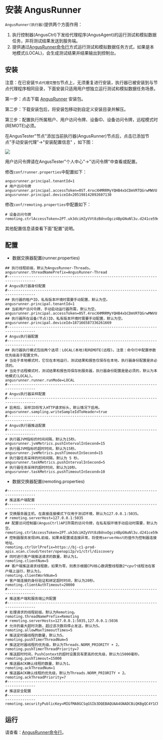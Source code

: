 # 安装 AngusRunner

`AngusRunner(执行器)`提供两个方面作用：

1. 执行控制器(AngusCtrl)下发给代理程序(AngusAgent)的运行测试和模拟数据任务，并将测试结果发送到服务端。
2. 提供通过[AngusRunner命令行](https://www.xcan.cloud/help/doc/205509853639082016?c=205531805216931889)方式运行测试和模拟数据任务方式，如果是本地模式(LOCAL)，会生成测试结果并结果输出到控制台。

## 安装

注意：在已安装`节点代理完整包`节点上，无须重复进行安装，执行器已被安装到与节点代理程序相同目录，下面安装只适用用户想独立运行测试和模拟数据任务场景。

第一步：点击下载 [AngusRunner](https://bj-c1-prod-files.xcan.cloud/storage/pubapi/v1/file/AngusRunner-1.0.0.zip?fid=248565111927603202) 安装包。

第二步：下载安装包后，将安装包移动到自定义安装目录并解压。

第三步：配置执行所属租户、用户访问令牌、设备ID、设备访问令牌，远程模式时(REMOTE)必须。

在AngusTester"节点"添加当前执行器(AngusRunner)节点后，点击已添加节点"手动安装代理"->"安装配置信息"
，如下图：

![](https://bj-c1-prod-files.xcan.cloud/storage/pubapi/v1/file/G03-03.png?fid=203622614944448726&fpt=1kdKU5aTaUhlmEBDsWmrxmXd0QmbEsdAeqA0f0HV)

用户访问令牌请在AngusTester"个人中心"->"访问令牌"中查看或配置。

修改`conf/runner.properties`中配置如下：

```properties
angusrunner.principal.tenantId=1
# 用户访问令牌
angusrunner.principal.accessToken=0ST.4rocXHMRRMyYQHB4xbCDmVRTQGrwMWVU.9289d89f639544989a3d4beaa2e2ac57
angusrunner.principal.deviceId=205198142092607130
```

修改`conf/remoting.properties`中配置如下：

```properties
# 设备访问令牌
remoting.ctrlAccessToken=2PT.uk3dciHZyVVt8zBdnxOgcz4BpGNuNl3u.d241ce59daa19ns51b2e6528a3dcf7ab5
```

其他配置信息请查看下面"配置"说明。

## 配置

- 数据交换器配置(runner.properties)

```properties
## 执行线程前缀，默认为AngusRunner-Threads。
angusrunner.threadNamePrefix=AngusRunner-Thread
#-----------------------------------------------------------------------------------
# Angus执行器身份配置
#-----------------------------------------------------------------------------------
## 执行器的租户ID，私有版本环境时需要手动配置，默认为空。
angusrunner.principal.tenantId=1
## 当前用户访问令牌，手动启动运行器所需，默认为空。
angusrunner.principal.accessToken=0ST.4rocXHMRRMyYQHB4xbCDmVRTQGrwMWVU.9289d89f639544989a3d4beaa2e2ac57
## 执行器所在设备(节点)ID，私有版本环境时需要手动配置，默认为空。
angusrunner.principal.deviceId=187166587336261669
#-----------------------------------------------------------------------------------
# Angus执行器配置
#-----------------------------------------------------------------------------------
## 执行器执行模式包括两个选项：LOCAL(本地)和REMOTE(远程)。注意：命令行中配置参数优先级高于配置文件。
# 当处于本地模式时，它仅在本地运行，测试结果和报告仅保存在本地，执行器身份配置是非必须的。
# 当处于远程模式时，测试结果和报告将保存到服务器，执行器身份配置是是必须的，默认为本地模式(LOCAL)。
angusrunner.runner.runMode=LOCAL
#-----------------------------------------------------------------------------------
# Angus执行器采样配置
#-----------------------------------------------------------------------------------
# 启用后，采样ID将写入HTTP请求标头，默认情况下启用。
angusrunner.sampling.writeSampleIdToHeader=true
#-----------------------------------------------------------------------------------
# Angus执行器推送配置
#-----------------------------------------------------------------------------------
# 执行器JVM指标的时间间隔，默认为15秒。
angusrunner.jvmMetrics.pushIntervalInSecond=15
# 执行器JVM指标的超时时间，默认为15秒。
angusrunner.jvmMetrics.pushTimeoutInSecond=15
# 执行器任务采样的时间间隔，默认为 5 秒。
angusrunner.taskMetrics.pushIntervalInSecond=5
# 执行器任务采样的超时时间，默认为10秒。
angusrunner.taskMetrics.pushTimeoutInSecond=10
```

- 数据交换器配置(remoting.properties)

```properties
#-----------------------------------------------------------------------------------
# 推送客户端配置
#-----------------------------------------------------------------------------------
# 交换服务器主机，在直接连接模式下仅用于测试环境，默认为127.0.0.1:5035。
# remoting.serverHost=127.0.0.1:5035
## 配置访问控制器(AngusCtrl)API所需的访问令牌，在私有版环境手动启动时需要，默认为空。
remoting.ctrlAccessToken=2PT.uk3dciHZyVVt8zBdnxOgcz4BpGNuNl3u.d241ce59daa19ns51b2e6528a3dcf7ab5
# 控制器服务发现URL前缀，如果未配置或连接异常，将使用serverHost的值作为控制器连接地址。
remoting.ctrlUrlPrefix=https://bj-c1-prod-apis.xcan.cloud/tester/openapi2p/v1/ctrl/discovery
# 同时进行客户端推送请求的数量，默认为1。
remoting.clientNum=5
## 客户端推送请求线程数，如果为零，则表示根据CPU核心数调整线程数2*cpu个线程池在客户端上运行，默认为1。
remoting.clientWorkNum=5
# 客户端连接的身份验证和绑定超时时间，默认为20秒。
remoting.clientAuthTimeout=20000
#-----------------------------------------------------------------------------------
# 推送客户端和服务端公共配置
#-----------------------------------------------------------------------------------
# 处理请求的线程前缀，默认为Remoting。
remoting.threadNamePrefix=Remoting
# remoting.serverHosts=127.0.0.1:5035,127.0.0.1:5036
# 允许的最大超时次数，超过该次数将停止发送，默认为5。
remoting.allowMaxTimeoutTimes=5
# 推送定时器线程的数量，默认为5。
remoting.pushTimerThreadNum=5
# 推送定时器线程的优先级，默认为Threads.NORM_PRIORITY + 2。
remoting.pushTimerThreadPriority=7
# 推送超时时间，PushContext的超时设置具有更高的优先级，默认为15000毫秒。
remoting.pushTimeout=15000
# 推送器ACK确认线程的数量，默认为1。
remoting.ackThreadNum=1
# 推送器ACK确认线程的优先级，默认为Threads.NORM_PRIORITY + 2。
remoting.ackThreadPriority=7
#-----------------------------------------------------------------------------------
# 推送安全配置
#-----------------------------------------------------------------------------------
remoting.securityPublicKey=MIGfMA0GCSqGSIb3DQEBAQUAA4GNADCBiQKBgQC4Y1ChYPYPDKuKbawHF4Go9Ewp54eB39czWY2h9XcTs24jXkvmR6dHg06Zj0intj/HLsTHa+FEy14yLE6JYH3dd9qHqCRiMXKktm7g3EceA5mehbbgqDs8jxet7chQz56v925pHsl1z82OIzpJXhXgChQd5HXY5OKYaWvFvbyYWwIDAQAB
```

## 运行

请查看：[AngusRunner命令行](https://www.xcan.cloud/help/doc/205509853639082016?c=205531805216931889)。
